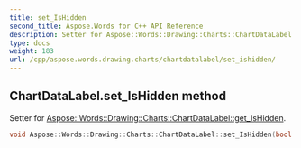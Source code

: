 ```yaml
---
title: set_IsHidden
second_title: Aspose.Words for C++ API Reference
description: Setter for Aspose::Words::Drawing::Charts::ChartDataLabel::get_IsHidden. 
type: docs
weight: 183
url: /cpp/aspose.words.drawing.charts/chartdatalabel/set_ishidden/
---
```

## ChartDataLabel.set_IsHidden method


Setter for [Aspose::Words::Drawing::Charts::ChartDataLabel::get_IsHidden](../get_ishidden/).

```cpp
void Aspose::Words::Drawing::Charts::ChartDataLabel::set_IsHidden(bool value)
```

